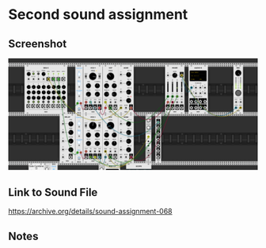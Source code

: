 # Second sound assignment 


## Screenshot

![Screenshot of VCV Rack Patch](screenshot.png)

## Link to Sound File

https://archive.org/details/sound-assignment-068

## Notes

